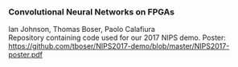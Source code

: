 ### Convolutional Neural Networks on FPGAs
Ian Johnson, Thomas Boser, Paolo Calafiura   
Repository containing code used for our 2017 NIPS demo.
Poster: https://github.com/tboser/NIPS2017-demo/blob/master/NIPS2017-poster.pdf
